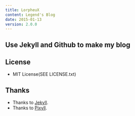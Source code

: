 ```yaml
---
title: LorpheuX
content: Legend's Blog
date: 2015-01-13
version: 2.0.0
---
```

## Use Jekyll and Github to make my blog

## License

* MIT License(SEE LICENSE.txt)

## Thanks

* Thanks to [Jekyll](http://jekyllrb.com).
* Thanks to [Pixyll](http://pixyll.com).
